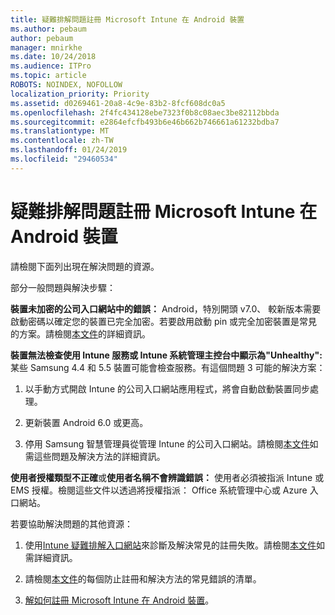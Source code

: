 ```yaml
---
title: 疑難排解問題註冊 Microsoft Intune 在 Android 裝置
ms.author: pebaum
author: pebaum
manager: mnirkhe
ms.date: 10/24/2018
ms.audience: ITPro
ms.topic: article
ROBOTS: NOINDEX, NOFOLLOW
localization_priority: Priority
ms.assetid: d0269461-20a8-4c9e-83b2-8fcf608dc0a5
ms.openlocfilehash: 2f4fc434128ebe7323f0b8c08aec3be82112bbda
ms.sourcegitcommit: e2864efcfb493b6e46b662b746661a61232bdba7
ms.translationtype: MT
ms.contentlocale: zh-TW
ms.lasthandoff: 01/24/2019
ms.locfileid: "29460534"
---
```

# <a name="troubleshoot-issues-with-enrolling-android-devices-in-microsoft-intune"></a>疑難排解問題註冊 Microsoft Intune 在 Android 裝置

請檢閱下面列出現在解決問題的資源。
  
部分一般問題與解決步驟：
  
 **裝置未加密的公司入口網站中的錯誤：** Android，特別開頭 v7.0、 較新版本需要啟動密碼以確定您的裝置已完全加密。若要啟用啟動 pin 或完全加密裝置是常見的方案。請檢閱[本文件](https://docs.microsoft.com/en-us/intune-user-help/your-device-appears-encrypted-but-cp-says-otherwise-android)的詳細資訊。 
  
 **裝置無法檢查使用 Intune 服務或 Intune 系統管理主控台中顯示為"Unhealthy":** 某些 Samsung 4.4 和 5.5 裝置可能會檢查服務。有這個問題 3 可能的解決方案： 
  
1. 以手動方式開啟 Intune 的公司入口網站應用程式，將會自動啟動裝置同步處理。
    
2. 更新裝置 Android 6.0 或更高。
    
3. 停用 Samsung 智慧管理員從管理 Intune 的公司入口網站。請檢閱[本文件](https://docs.microsoft.com/en-us/intune-classic/troubleshoot/troubleshoot-device-enrollment-in-intune#devices-fail-to-check-in-with-the-intune-service-and-display-as-unhealthy-in-the-intune-admin-console)如需這些問題及解決方法的詳細資訊。 
    
 **使用者授權類型不正確**或**使用者名稱不會辨識錯誤：** 使用者必須被指派 Intune 或 EMS 授權。檢閱這些文件以透過將授權指派： Office 系統管理中心或 Azure 入口網站。 
  
若要協助解決問題的其他資源：
  
1. 使用[Intune 疑難排解入口網站](https://devicemanagement.microsoft.com/#blade/Microsoft_Intune_DeviceSettings/TroubleshootBlade)來診斷及解決常見的註冊失敗。請檢閱[本文件](https://docs.microsoft.com/en-us/intune/help-desk-operators)如需詳細資訊。 
    
2. 請檢閱[本文件](https://docs.microsoft.com/en-us/intune-classic/Troubleshoot/troubleshoot-device-enrollment-in-intune)的每個防止註冊和解決方法的常見錯誤的清單。 
    
3. [解如何註冊 Microsoft Intune 在 Android 裝置](https://docs.microsoft.com/en-us/intune/android-enroll)。
    

